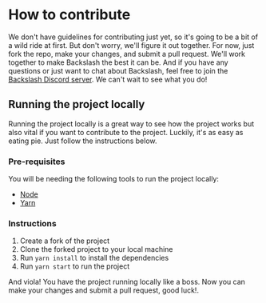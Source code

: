 # How to contribute

We don't have guidelines for contributing just yet, so it's going to be a bit of a wild ride at first.
But don't worry, we'll figure it out together. For now, just fork the repo, make your changes, and submit a pull request.
We'll work together to make Backslash the best it can be. And if you have any questions or just want to chat about Backslash,
feel free to join the [Backslash Discord server](https://discord.gg/sTzwBzDkK9). We can't wait to see what you do!

## Running the project locally

Running the project locally is a great way to see how the project works but also vital if you want to contribute to the project.
Luckily, it's as easy as eating pie. Just follow the instructions below.

### Pre-requisites

You will be needing the following tools to run the project locally:

- [Node](https://nodejs.org/en/download)
- [Yarn](https://classic.yarnpkg.com/lang/en/docs/install)

### Instructions

1. Create a fork of the project
2. Clone the forked project to your local machine
3. Run `yarn install` to install the dependencies
4. Run `yarn start` to run the project

And viola! You have the project running locally like a boss.
Now you can make your changes and submit a pull request, good luck!.
